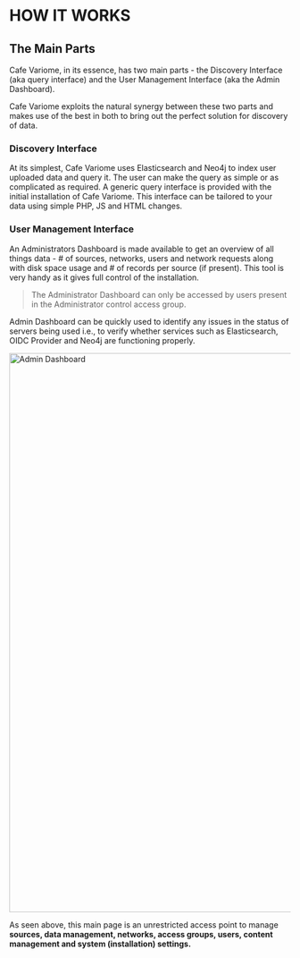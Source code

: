 # HOW IT WORKS


## The Main Parts
Cafe Variome, in its essence, has two main parts - the Discovery Interface (aka query interface) and the User Management Interface (aka the Admin Dashboard).

Cafe Variome exploits the natural synergy between these two parts and makes use of the best in both to bring out the perfect solution for discovery of data.
### Discovery Interface
At its simplest, Cafe Variome uses Elasticsearch and Neo4j to index user uploaded data and query it. The user can make the query as simple or as complicated as required. A generic query interface is provided with the initial installation of Cafe Variome. This interface can be tailored to your data using simple PHP, JS and HTML changes.

### User Management Interface

An Administrators Dashboard is made available to get an overview of all things data - # of sources, networks, users and network requests along with disk space usage and # of records per source (if present). This tool is very handy as it gives full control of the installation. 

>The Administrator Dashboard can only be accessed by users present in the Administrator control access group.

Admin Dashboard can be quickly used to identify any issues in the status of servers being used i.e., to verify whether services such as Elasticsearch, OIDC Provider and Neo4j are functioning properly.

<img alt="Admin Dashboard" height="1000" src="admin_dashboard.avif" title="Admin Dashboard" width="1000"/>

As seen above, this main page is an unrestricted access point to manage **sources, data management, networks, access groups, users, content management and system (installation) settings.** 
